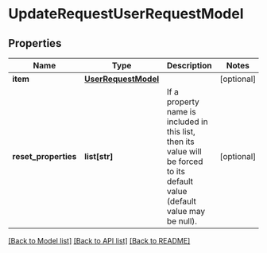 # UpdateRequestUserRequestModel

## Properties
Name | Type | Description | Notes
------------ | ------------- | ------------- | -------------
**item** | [**UserRequestModel**](UserRequestModel.md) |  | [optional] 
**reset_properties** | **list[str]** | If a property name is included in this list, then its value will be forced to its default value (default value may be null). | [optional] 

[[Back to Model list]](../README.md#documentation-for-models) [[Back to API list]](../README.md#documentation-for-api-endpoints) [[Back to README]](../README.md)


